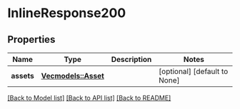 # InlineResponse200

## Properties
Name | Type | Description | Notes
------------ | ------------- | ------------- | -------------
**assets** | [**Vec<models::Asset>**](Asset.md) |  | [optional] [default to None]

[[Back to Model list]](../README.md#documentation-for-models) [[Back to API list]](../README.md#documentation-for-api-endpoints) [[Back to README]](../README.md)


